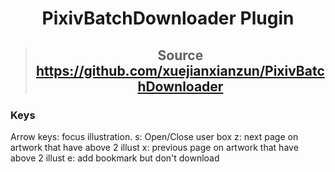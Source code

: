 # <center>PixivBatchDownloader Plugin</center>

> ## <center>Source https://github.com/xuejianxianzun/PixivBatchDownloader</center>

### Keys
Arrow keys: focus illustration.
s: Open/Close user box
z: next page on artwork that have above 2 illust
x: previous page on artwork that have above 2 illust
e: add bookmark but don't download

